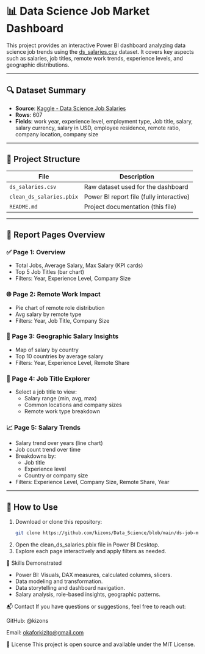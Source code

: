 # 📊 Data Science Job Market Dashboard

This project provides an interactive Power BI dashboard analyzing data science job trends using the [ds_salaries.csv](https://github.com/kizons/Data_Science/blob/main/ds-job-market-powerbi/ds_salaries.csv) dataset. It covers key aspects such as salaries, job titles, remote work trends, experience levels, and geographic distributions.

---

## 🔍 Dataset Summary

- **Source**: [Kaggle - Data Science Job Salaries](https://www.kaggle.com/datasets/ruchi798/data-science-job-salaries)
- **Rows**: 607
- **Fields**: work year, experience level, employment type, Job title, salary, salary currency, salary in USD, employee residence, remote ratio, company location, company size

---

## 📁 Project Structure

| File | Description |
|------|-------------|
| `ds_salaries.csv` | Raw dataset used for the dashboard |
| `clean_ds_salaries.pbix` | Power BI report file (fully interactive) |
| `README.md` | Project documentation (this file) |

---

## 📄 Report Pages Overview

### ✅ Page 1: **Overview**
- Total Jobs, Average Salary, Max Salary (KPI cards)
- Top 5 Job Titles (bar chart)
- Filters: Year, Experience Level, Company Size

### 🌐 Page 2: **Remote Work Impact**
- Pie chart of remote role distribution
- Avg salary by remote type
- Filters: Year, Job Title, Company Size

### 📍 Page 3: **Geographic Salary Insights**
- Map of salary by country
- Top 10 countries by average salary
- Filters: Year, Experience Level, Remote Share

### 👔 Page 4: **Job Title Explorer**
- Select a job title to view:
  - Salary range (min, avg, max)
  - Common locations and company sizes
  - Remote work type breakdown

### 📈 Page 5: **Salary Trends**
- Salary trend over years (line chart)
- Job count trend over time
- Breakdowns by:
  - Job title
  - Experience level
  - Country or company size
- Filters: Experience Level, Company Size, Remote Share, Year

---

## 🚀 How to Use

1. Download or clone this repository:
   ```bash
   git clone https://github.com/kizons/Data_Science/blob/main/ds-job-market-powerbi.git
2. Open the clean_ds_salaries.pbix file in Power BI Desktop.
3. Explore each page interactively and apply filters as needed.

📌 Skills Demonstrated
* Power BI: Visuals, DAX measures, calculated columns, slicers.
* Data modeling and transformation.
* Data storytelling and dashboard navigation.
* Salary analysis, role-based insights, geographic patterns.

📬 Contact
If you have questions or suggestions, feel free to reach out:

GitHub: @kizons

Email: okaforkizito@gmail.com

🏁 License
This project is open source and available under the MIT License.



